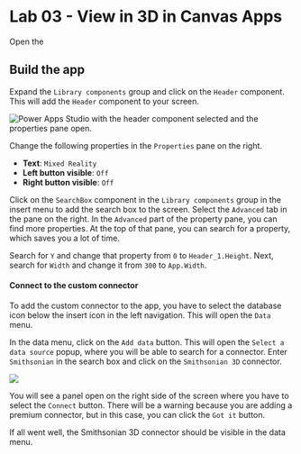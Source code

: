 # Lab 03 - View in 3D in Canvas Apps

Open the

## Build the app

Expand the `Library components` group and click on the `Header` component. This will add the `Header` component to your screen.

![Power Apps Studio with the header component selected and the properties pane open.](assets/Canvas-App-Property-Menu.png)

Change the following properties in the `Properties` pane on the right.

- **Text**: `Mixed Reality`
- **Left button visible**: `Off`
- **Right button visible**: `Off`

Click on the `SearchBox` component in the `Library components` group in the insert menu to add the search box to the screen. Select the `Advanced` tab in the pane on the right. In the `Advanced` part of the property pane, you can find more properties. At the top of that pane, you can search for a property, which saves you a lot of time.

Search for `Y` and change that property from `0` to `Header_1.Height`. Next, search for `Width` and change it from `300` to `App.Width`.

#### Connect to the custom connector

To add the custom connector to the app, you have to select the database icon below the insert icon in the left navigation. This will open the `Data` menu.

In the data menu, click on the `Add data` button. This will open the `Select a data source` popup, where you will be able to search for a connector. Enter `Smithsonian` in the search box and click on the `Smithsonian 3D` connector.

![](./assets/Canvas-App-Add-Custom-Connector.png)

You will see a panel open on the right side of the screen where you have to select the `Connect` button. There will be a warning because you are adding a premium connector, but in this case, you can click the `Got it` button.

If all went well, the Smithsonian 3D connector should be visible in the data menu.

